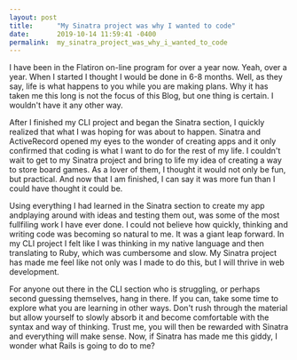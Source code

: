 ```yaml
---
layout: post
title:      "My Sinatra project was why I wanted to code"
date:       2019-10-14 11:59:41 -0400
permalink:  my_sinatra_project_was_why_i_wanted_to_code
---
```



I have been in the Flatiron on-line program for over a year now.  Yeah, over a year.  When I started I thought I would be done in 6-8 months.  Well, as they say, life is what happens to you while you are making plans.  Why it has taken me this long is not the focus of this Blog, but one thing is certain.  I wouldn't have it any other way.  

After I finished my CLI project and began the Sinatra section, I quickly realized that what I was hoping for was about to happen.  Sinatra and ActiveRecord opened my eyes to the wonder of creating apps and it only confirmed that coding is what I want to do for the rest of my life.  I couldn't wait to get to my Sinatra project and bring to life my idea of creating a way to store board games.  As a lover of them, I thought it would not only be fun, but practical.  And now that I am finished, I can say it was more fun than I could have thought it could be.  

Using everything I had learned in the Sinatra section to create my app andplaying around with ideas and testing them out, was some of the most fullfiling work I have ever done.  I could not believe how quickly, thinking and writing code was becoming so natural to me.  It was a giant leap forward.  In my CLI project  I felt like I was thinking in my native language and then translating to Ruby, which was cumbersome and slow.  My Sinatra project has made me feel like not only was I made to do this, but I will thrive in web development.  

For anyone out there in the CLI section who is struggling, or perhaps second guessing themselves, hang in there.  If you can, take some time to explore what you are learning in other ways.  Don't rush through the material but allow yourself to slowly absorb it and become comfortable with the syntax and way of thinking.  Trust me, you will then be rewarded with Sinatra and everything will make sense.  Now, if Sinatra has made me this giddy, I wonder what Rails is going to do to me?
